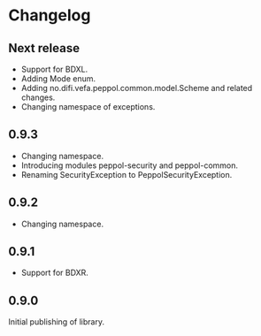# Changelog

## Next release

* Support for BDXL.
* Adding Mode enum.
* Adding no.difi.vefa.peppol.common.model.Scheme and related changes.
* Changing namespace of exceptions.

## 0.9.3

* Changing namespace.
* Introducing modules peppol-security and peppol-common.
* Renaming SecurityException to PeppolSecurityException.

## 0.9.2

* Changing namespace.

## 0.9.1

* Support for BDXR.

## 0.9.0

Initial publishing of library.
